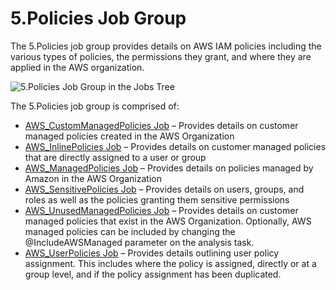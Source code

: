 # 5.Policies Job Group

The 5.Policies job group provides details on AWS IAM policies including the various types of policies, the permissions they grant, and where they are applied in the AWS organization.

![5.Policies Job Group in the Jobs Tree](/img/product_docs/accessanalyzer/accessanalyzer/enterpriseauditor/admin/hostmanagement/jobstree.png)

The 5.Policies job group is comprised of:

- [AWS\_CustomManagedPolicies Job](/docs/accessanalyzer/accessanalyzer/enterpriseauditor/solutions/aws/policies/aws_custommanagedpolicies.md) – Provides details on customer managed policies created in the AWS Organization
- [AWS\_InlinePolicies Job](/docs/accessanalyzer/accessanalyzer/enterpriseauditor/solutions/aws/policies/aws_inlinepolicies.md) – Provides details on customer managed policies that are directly assigned to a user or group
- [AWS\_ManagedPolicies Job](/docs/accessanalyzer/accessanalyzer/enterpriseauditor/solutions/aws/policies/aws_managedpolicies.md) – Provides details on policies managed by Amazon in the AWS Organization
- [AWS\_SensitivePolicies Job](/docs/accessanalyzer/accessanalyzer/enterpriseauditor/solutions/aws/policies/aws_sensitivepolicies.md) – Provides details on users, groups, and roles as well as the policies granting them sensitive permissions
- [AWS\_UnusedManagedPolicies Job](/docs/accessanalyzer/accessanalyzer/enterpriseauditor/solutions/aws/policies/aws_unusedmanagedpolicies.md) – Provides details on customer managed policies that exist in the AWS Organization. Optionally, AWS managed policies can be included by changing the @IncludeAWSManaged parameter on the analysis task.
- [AWS\_UserPolicies Job](/docs/accessanalyzer/accessanalyzer/enterpriseauditor/solutions/aws/policies/aws_userpolicies.md) – Provides details outlining user policy assignment. This includes where the policy is assigned, directly or at a group level, and if the policy assignment has been duplicated.
